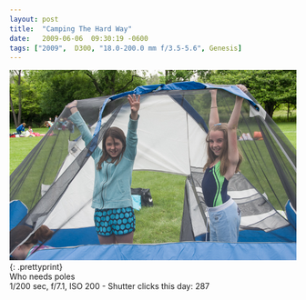 ```yaml
---
layout: post
title:  "Camping The Hard Way"
date:   2009-06-06  09:30:19 -0600
tags: ["2009",  D300, "18.0-200.0 mm f/3.5-5.6", Genesis]
---
```

![:title](/images/2009/2009_0606_DSC6459.jpg)
{: .prettyprint}  
Who needs poles  
1/200 sec, f/7.1, ISO 200 - Shutter clicks this day: 287